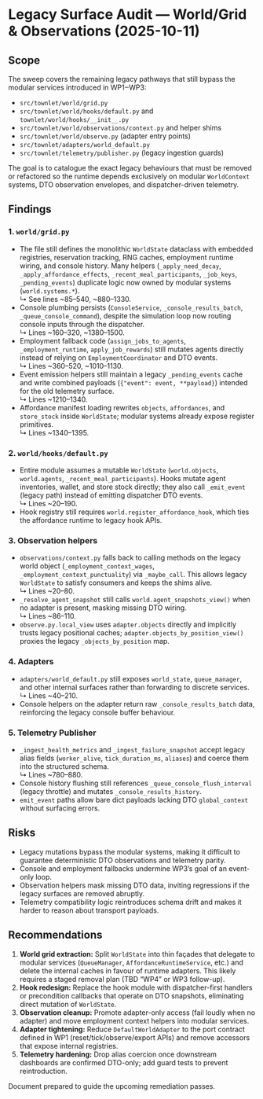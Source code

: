 # Legacy Surface Audit — World/Grid & Observations (2025-10-11)

## Scope
The sweep covers the remaining legacy pathways that still bypass the modular
services introduced in WP1‒WP3:

- `src/townlet/world/grid.py`
- `src/townlet/world/hooks/default.py` and `townlet/world/hooks/__init__.py`
- `src/townlet/world/observations/context.py` and helper shims
- `src/townlet/world/observe.py` (adapter entry points)
- `src/townlet/adapters/world_default.py`
- `src/townlet/telemetry/publisher.py` (legacy ingestion guards)

The goal is to catalogue the exact legacy behaviours that must be removed or
refactored so the runtime depends exclusively on modular `WorldContext`
systems, DTO observation envelopes, and dispatcher-driven telemetry.

## Findings

### 1. `world/grid.py`
- The file still defines the monolithic `WorldState` dataclass with embedded
  registries, reservation tracking, RNG caches, employment runtime wiring, and
  console history. Many helpers (`_apply_need_decay`, `_apply_affordance_effects`,
  `_recent_meal_participants`, `_job_keys`, `_pending_events`) duplicate logic now
  owned by modular systems (`world.systems.*`).  
  ↳ See lines ~85–540, ~880–1330.
- Console plumbing persists (`ConsoleService`, `_console_results_batch`,
  `_queue_console_command`), despite the simulation loop now routing console
  inputs through the dispatcher.  
  ↳ Lines ~160–320, ~1380–1500.
- Employment fallback code (`assign_jobs_to_agents`, `_employment_runtime`,
  `apply_job_rewards`) still mutates agents directly instead of relying on
  `EmploymentCoordinator` and DTO events.  
  ↳ Lines ~360–520, ~1010–1130.
- Event emission helpers still maintain a legacy `_pending_events` cache and
  write combined payloads (`{"event": event, **payload}`) intended for the old
  telemetry surface.  
  ↳ Lines ~1210–1340.
- Affordance manifest loading rewrites `objects`, `affordances`, and
  `store_stock` inside `WorldState`; modular systems already expose register
  primitives.  
  ↳ Lines ~1340–1395.

### 2. `world/hooks/default.py`
- Entire module assumes a mutable `WorldState` (`world.objects`, `world.agents`,
  `_recent_meal_participants`). Hooks mutate agent inventories, wallet, and
  store stock directly; they also call `_emit_event` (legacy path) instead of
  emitting dispatcher DTO events.  
  ↳ Lines ~20–190.
- Hook registry still requires `world.register_affordance_hook`, which ties the
  affordance runtime to legacy hook APIs.

### 3. Observation helpers
- `observations/context.py` falls back to calling methods on the legacy world
  object (`_employment_context_wages`, `_employment_context_punctuality`) via
  `_maybe_call`. This allows legacy `WorldState` to satisfy consumers and keeps
  the shims alive.  
  ↳ Lines ~20–80.
- `_resolve_agent_snapshot` still calls `world.agent_snapshots_view()` when no
  adapter is present, masking missing DTO wiring.  
  ↳ Lines ~86–110.
- `observe.py.local_view` uses `adapter.objects` directly and implicitly trusts
  legacy positional caches; `adapter.objects_by_position_view()` proxies the
  legacy `_objects_by_position` map.

### 4. Adapters
- `adapters/world_default.py` still exposes `world_state`, `queue_manager`, and
  other internal surfaces rather than forwarding to discrete services.  
  ↳ Lines ~40–210.
- Console helpers on the adapter return raw `_console_results_batch` data,
  reinforcing the legacy console buffer behaviour.

### 5. Telemetry Publisher
- `_ingest_health_metrics` and `_ingest_failure_snapshot` accept legacy alias
  fields (`worker_alive`, `tick_duration_ms`, `aliases`) and coerce them into
  the structured schema.  
  ↳ Lines ~780–880.
- Console history flushing still references `_queue_console_flush_interval`
  (legacy throttle) and mutates `_console_results_history`.
- `emit_event` paths allow bare dict payloads lacking DTO `global_context`
  without surfacing errors.

## Risks
- Legacy mutations bypass the modular systems, making it difficult to guarantee
  deterministic DTO observations and telemetry parity.
- Console and employment fallbacks undermine WP3’s goal of an event-only loop.
- Observation helpers mask missing DTO data, inviting regressions if the legacy
  surfaces are removed abruptly.
- Telemetry compatibility logic reintroduces schema drift and makes it harder
  to reason about transport payloads.

## Recommendations
1. **World grid extraction:** Split `WorldState` into thin façades that delegate
   to modular services (`QueueManager`, `AffordanceRuntimeService`, etc.) and
   delete the internal caches in favour of runtime adapters. This likely
   requires a staged removal plan (TBD “WP4” or WP3 follow-up).
2. **Hook redesign:** Replace the hook module with dispatcher-first handlers or
   precondition callbacks that operate on DTO snapshots, eliminating direct
   mutation of `WorldState`.
3. **Observation cleanup:** Promote adapter-only access (fail loudly when no
   adapter) and move employment context helpers into modular services.
4. **Adapter tightening:** Reduce `DefaultWorldAdapter` to the port contract
   defined in WP1 (reset/tick/observe/export APIs) and remove accessors that
   expose internal registries.
5. **Telemetry hardening:** Drop alias coercion once downstream dashboards are
   confirmed DTO-only; add guard tests to prevent reintroduction.

Document prepared to guide the upcoming remediation passes.
